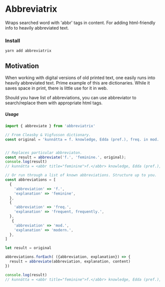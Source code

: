 # Abbreviatrix

Wraps searched word with 'abbr' tags in content. For adding html-friendly info to heavily abbreviated text.

### Install

`yarn add abbreviatrix`

## Motivation

When working with digital versions of old printed text, one easily runs into heavily abbreviated text. Prime example of this are dictionaries. While it saves space in print, there is little use for it in web.

Should you have list of abbreviations, you can use abbreviator to search/replace them with appropriate html tags.

##### Usage

```javascript
import { abbreviate } from 'abbreviatrix'

// From Cleasby & Vigfusson dictionary.
const original = 'kunnátta = f. knowledge, Edda (pref.), freq. in mod. usage: as also of knowing by heart';


// Replaces particular abbreviaton.
const result = abbreviate('f.', 'feminine.', original);
console.log(result)
// kunnátta = <abbr title="feminine">f.</abbr> knowledge, Edda (pref.), freq. in mod. usage: as also of knowing by heart'

// Or run through a list of known abbreviations. Structure up to you.
const abbreviations = [
  {
    'abbreviation' => 'f.',
    'explanation' => 'feminine',
  },
  {
    'abbreviation' => 'freq.',
    'explanation' => 'frequent, frequently.',
  },
   {
    'abbreviation' => 'mod.',
    'explanation' => 'modern.',
  },
]

let result = original

abbreviations.forEach( ({abbreviation, explanation}) => {
  result = abbreviate(abbreviation, explanation, content)
})

console.log(result) 
// kunnátta = <abbr title="feminine">f.</abbr> knowledge, Edda (pref.), <abbr title="frequent, frequently.">freq.</abbr> in <abbr title="modern.">mod.</abbr> usage: as also of knowing by heart

```
